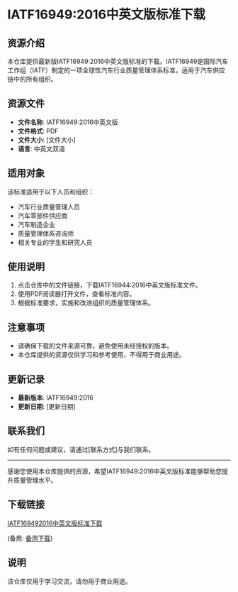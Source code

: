 # IATF16949:2016中英文版标准下载

## 资源介绍

本仓库提供最新版IATF16949:2016中英文版标准的下载。IATF16949是国际汽车工作组（IATF）制定的一项全球性汽车行业质量管理体系标准，适用于汽车供应链中的所有组织。

## 资源文件

- **文件名称**: IATF16949:2016中英文版
- **文件格式**: PDF
- **文件大小**: [文件大小]
- **语言**: 中英文双语

## 适用对象

该标准适用于以下人员和组织：

- 汽车行业质量管理人员
- 汽车零部件供应商
- 汽车制造企业
- 质量管理体系咨询师
- 相关专业的学生和研究人员

## 使用说明

1. 点击仓库中的文件链接，下载IATF16944:2016中英文版标准文件。
2. 使用PDF阅读器打开文件，查看标准内容。
3. 根据标准要求，实施和改进组织的质量管理体系。

## 注意事项

- 请确保下载的文件来源可靠，避免使用未经授权的版本。
- 本仓库提供的资源仅供学习和参考使用，不得用于商业用途。

## 更新记录

- **最新版本**: IATF16949:2016
- **更新日期**: [更新日期]

## 联系我们

如有任何问题或建议，请通过[联系方式]与我们联系。

---

感谢您使用本仓库提供的资源，希望IATF16949:2016中英文版标准能够帮助您提升质量管理水平。

## 下载链接
[IATF169492016中英文版标准下载](https://pan.quark.cn/s/6f6a4f00375b) 

(备用: [备用下载](https://pan.baidu.com/s/1bNIk-9clDW11OStZAjPqGg?pwd=1234))

## 说明

该仓库仅用于学习交流，请勿用于商业用途。
